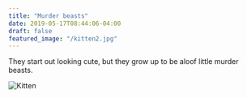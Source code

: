 ```yaml
---
title: "Murder beasts"
date: 2019-05-17T08:44:06-04:00
draft: false
featured_image: "/kitten2.jpg"
---
```


They start out looking cute, but they grow up to be aloof little murder beasts.

![Kitten](/kitten2.jpg)